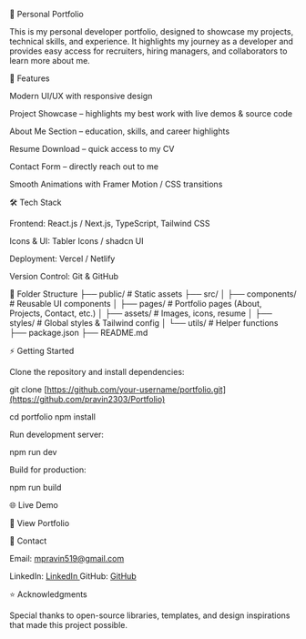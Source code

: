 🚀 Personal Portfolio

This is my personal developer portfolio, designed to showcase my projects, technical skills, and experience. It highlights my journey as a developer and provides easy access for recruiters, hiring managers, and collaborators to learn more about me.

📌 Features

Modern UI/UX with responsive design

Project Showcase – highlights my best work with live demos & source code

About Me Section – education, skills, and career highlights

Resume Download – quick access to my CV

Contact Form – directly reach out to me

Smooth Animations with Framer Motion / CSS transitions

🛠️ Tech Stack

Frontend: React.js / Next.js, TypeScript, Tailwind CSS

Icons & UI: Tabler Icons / shadcn UI

Deployment: Vercel / Netlify

Version Control: Git & GitHub

📂 Folder Structure
├── public/           # Static assets
├── src/
│   ├── components/   # Reusable UI components
│   ├── pages/        # Portfolio pages (About, Projects, Contact, etc.)
│   ├── assets/       # Images, icons, resume
│   ├── styles/       # Global styles & Tailwind config
│   └── utils/        # Helper functions
├── package.json
├── README.md

⚡ Getting Started

Clone the repository and install dependencies:

git clone [https://github.com/your-username/portfolio.git](https://github.com/pravin2303/Portfolio)

cd portfolio
npm install


Run development server:

npm run dev


Build for production:

npm run build

🌐 Live Demo

🔗 View Portfolio

📧 Contact

Email: mpravin519@gmail.com

LinkedIn: [LinkedIn
](https://www.linkedin.com/in/pravin-m-67a3a932a/)
GitHub: [GitHub](https://github.com/pravin2303)

⭐ Acknowledgments

Special thanks to open-source libraries, templates, and design inspirations that made this project possible.
